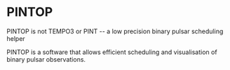 # PINTOP
PINTOP is not TEMPO3 or PINT -- a low precision binary pulsar scheduling helper

PINTOP is a software that allows efficient scheduling and visualisation of binary pulsar observations. 
